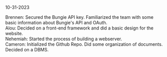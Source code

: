 10-31-2023

Brennen: Secured the Bungie API key. Familiarized the team with some basic information about Bungie's API and OAuth.\
Alou: Decided on a front-end framework and did a basic design for the website.\
Nehemiah: Started the process of building a webserver.\
Cameron: Initialized the Github Repo. Did some organization of documents. Decided on a DBMS.
